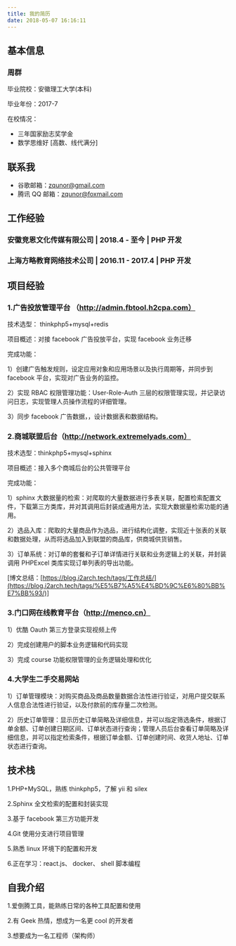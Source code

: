 ```yaml
---
title: 我的简历
date: 2018-05-07 16:16:11
---
```


## 基本信息

### 周群

毕业院校：安徽理工大学(本科)

毕业年份：2017-7

在校情况：

- 三年国家励志奖学金
- 数学思维好 [高数、线代满分]

## 联系我

- 谷歌邮箱：zqunor@gmail.com
- 腾讯 QQ 邮箱：zqunor@foxmail.com

## **工作经验**

### 安徽竞恩文化传媒有限公司 | 2018.4 - 至今 | PHP 开发

### 上海方略教育网络技术公司 | 2016.11 - 2017.4 | PHP 开发

## 项目经验

### 1.广告投放管理平台 （http://admin.fbtool.h2cpa.com）

技术选型： thinkphp5+mysql+redis

项目概述：对接 facebook 广告投放平台，实现 facebook 业务迁移

完成功能：

1）创建广告触发规则，设定应用对象和应用场景以及执行周期等，并同步到 facebook 平台，实现对广告业务的监控。

2）实现 RBAC 权限管理功能：User-Role-Auth 三层的权限管理实现，并记录访问日志，实现管理人员操作流程的详细管理。

3）同步 facebook 广告数据，，设计数据表和数据结构。

### 2.商城联盟后台（http://network.extremelyads.com）

技术选型：thinkphp5+mysql+sphinx

项目概述：接入多个商城后台的公共管理平台

完成功能：

1）sphinx 大数据量的检索：对爬取的大量数据进行多表关联，配置检索配置文件，下载第三方类库，并对其调用后封装成通用方法，实现大数据量检索功能的通用。

2）选品入库：爬取的大量商品作为选品，进行结构化调整，实现近十张表的关联和数据处理，从而将选品加入到联盟的商品库，供商城供货销售。

3）订单系统：对订单的套餐和子订单详情进行关联和业务逻辑上的关联，并封装调用 PHPExcel 类库实现订单列表的导出功能。

[博文总结：[https://blog.i2arch.tech/tags/工作总结/](https://blog.i2arch.tech/tags/%E5%B7%A5%E4%BD%9C%E6%80%BB%E7%BB%93/)]

### 3.门口网在线教育平台（http://menco.cn）

1）优酷 Oauth 第三方登录实现视频上传

2）完成创建用户的脚本业务逻辑和代码实现

3）完成 course 功能权限管理的业务逻辑处理和优化

### 4.大学生二手交易网站

1）订单管理模块：对购买商品及商品数量数据合法性进行验证，对用户提交联系人信息合法性进行验证，以及付款前的库存量二次检测。

2）历史订单管理：显示历史订单简略及详细信息，并可以指定筛选条件，根据订单金额、订单创建日期区间、订单状态进行查询；管理人员后台查看订单简略及详细信息，并可以指定检索条件，根据订单金额、订单创建时间、收货人地址、订单状态进行查询。

## 技术栈

1.PHP+MySQL，熟练 thinkphp5，了解 yii 和 silex

2.Sphinx 全文检索的配置和封装实现

3.基于 facebook 第三方功能开发

4.Git 使用分支进行项目管理

5.熟悉 linux 环境下的配置和开发

6.正在学习：react.js、 docker、 shell 脚本编程

## 自我介绍

1.爱倒腾工具，能熟练日常的各种工具配置和使用

2.有 Geek 热情，想成为一名更 cool 的开发者

3.想要成为一名工程师（架构师）
